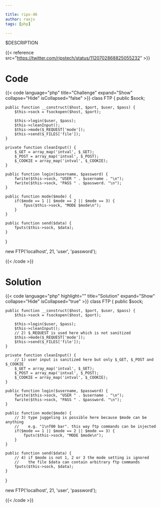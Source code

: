 ```yaml
---

title: rips-46
author: raxjs
tags: [php]

---
```


$DESCRIPTION

<!--more-->
{{< reference src="https://twitter.com/ripstech/status/1120702868825055232" >}}

# Code
{{< code language="php"  title="Challenge" expand="Show" collapse="Hide" isCollapsed="false" >}}
class FTP {
    public $sock;

    public function __construct($host, $port, $user, $pass) {
        $this->sock = fsockopen($host, $port);

        $this->login($user, $pass);
        $this->cleanInput();
        $this->mode($_REQUEST['mode']);
        $this->send($_FILES['file']);
    }

    private function cleanInput() {
        $_GET = array_map('intval', $_GET);
        $_POST = array_map('intval', $_POST);
        $_COOKIE = array_map('intval', $_COOKIE);
    }

    public function login($username, $password) {
        fwrite($this->sock, "USER " . $username . "\n");
        fwrite($this->sock, "PASS " . $password. "\n");
    }

    public function mode($mode) {
        if($mode == 1 || $mode == 2 || $mode == 3) {
            fpus($this->sock, "MODE $mode\n");
        }
    }

    public function send($data) {
        fputs($this->sock, $data);
    }
}

new FTP('localhost', 21, 'user', 'password');

{{< /code >}}

# Solution
{{< code language="php" highlight="" title="Solution" expand="Show" collapse="Hide" isCollapsed="true" >}}
class FTP {
    public $sock;

    public function __construct($host, $port, $user, $pass) {
        $this->sock = fsockopen($host, $port);

        $this->login($user, $pass);
        $this->cleanInput();
        // 2) $_REQUEST is used here which is not sanitized
        $this->mode($_REQUEST['mode']);
        $this->send($_FILES['file']);
    }

    private function cleanInput() {
        // 1) user input is sanitized here but only $_GET, $_POST and $_COOKIE
        $_GET = array_map('intval', $_GET);
        $_POST = array_map('intval', $_POST);
        $_COOKIE = array_map('intval', $_COOKIE);
    }

    public function login($username, $password) {
        fwrite($this->sock, "USER " . $username . "\n");
        fwrite($this->sock, "PASS " . $password. "\n");
    }

    public function mode($mode) {
        // 3) type juggeling is possible here because $mode can be anything
        //    e.g. "1\nf00 bar". this way ftp commands can be injected
        if($mode == 1 || $mode == 2 || $mode == 3) {
            fputs($this->sock, "MODE $mode\n");
        }
    }

    public function send($data) {
        // 4) if $mode is not 1, 2 or 3 the mode setting is ignored
        //    the file $data can contain arbitrary ftp commands
        fputs($this->sock, $data);
    }
}

new FTP('localhost', 21, 'user', 'password');

{{< /code >}}